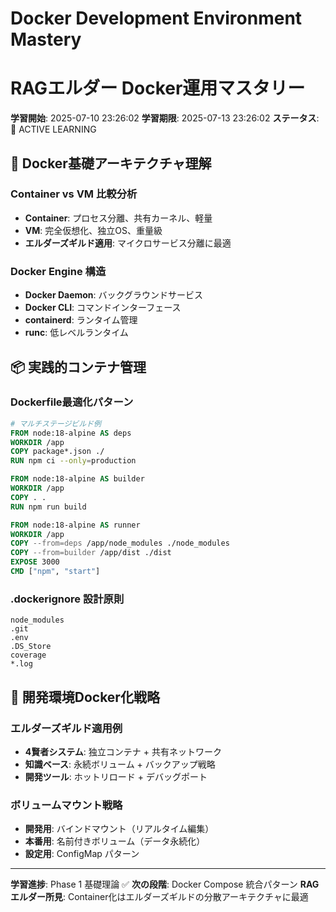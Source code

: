 # Docker Development Environment Mastery
# RAGエルダー Docker運用マスタリー

**学習開始**: 2025-07-10 23:26:02
**学習期限**: 2025-07-13 23:26:02
**ステータス**: 🚀 ACTIVE LEARNING

## 🐳 Docker基礎アーキテクチャ理解

### Container vs VM 比較分析
- **Container**: プロセス分離、共有カーネル、軽量
- **VM**: 完全仮想化、独立OS、重量級
- **エルダーズギルド適用**: マイクロサービス分離に最適

### Docker Engine 構造
- **Docker Daemon**: バックグラウンドサービス
- **Docker CLI**: コマンドインターフェース
- **containerd**: ランタイム管理
- **runc**: 低レベルランタイム

## 📦 実践的コンテナ管理

### Dockerfile最適化パターン
```dockerfile
# マルチステージビルド例
FROM node:18-alpine AS deps
WORKDIR /app
COPY package*.json ./
RUN npm ci --only=production

FROM node:18-alpine AS builder
WORKDIR /app
COPY . .
RUN npm run build

FROM node:18-alpine AS runner
WORKDIR /app
COPY --from=deps /app/node_modules ./node_modules
COPY --from=builder /app/dist ./dist
EXPOSE 3000
CMD ["npm", "start"]
```

### .dockerignore 設計原則
```
node_modules
.git
.env
.DS_Store
coverage
*.log
```

## 🔧 開発環境Docker化戦略

### エルダーズギルド適用例
- **4賢者システム**: 独立コンテナ + 共有ネットワーク
- **知識ベース**: 永続ボリューム + バックアップ戦略
- **開発ツール**: ホットリロード + デバッグポート

### ボリュームマウント戦略
- **開発用**: バインドマウント（リアルタイム編集）
- **本番用**: 名前付きボリューム（データ永続化）
- **設定用**: ConfigMap パターン

---
**学習進捗**: Phase 1 基礎理論 ✅
**次の段階**: Docker Compose 統合パターン
**RAGエルダー所見**: Container化はエルダーズギルドの分散アーキテクチャに最適

